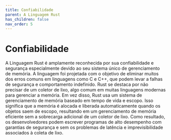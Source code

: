 ```yaml
---
title: Confiabilidade
parent: A Linguagem Rust
has_children: false
nav_order: 5
---
```


# Confiabilidade

A Linguagem Rust é amplamente reconhecida por sua confiabilidade e segurança especialmente devido ao seu sistema único de gerenciamento de memória. A linguagem foi projetada com o objetivo de eliminar muitos dos erros comuns em linguagens como C e C++, que podem levar a falhas de segurança e comportamento indefinido. Rust se destaca por não precisar de um coletor de lixo, algo comum em muitas linguagens modernas para gerenciar a memória. Em vez disso, Rust usa um sistema de gerenciamento de memória baseado em tempo de vida e escopo. Isso significa que a memória é alocada e liberada automaticamente quando os objetos saem de escopo, resultando em um gerenciamento de memória eficiente sem a sobrecarga adicional de um coletor de lixo. Como resultado, os desenvolvedores podem escrever programas de alto desempenho com garantias de segurança e sem os problemas de latência e imprevisibilidade associados à coleta de lixo.